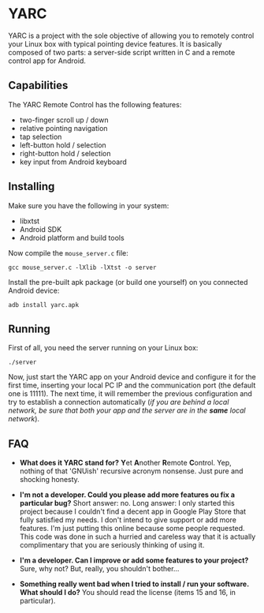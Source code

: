 # YARC
YARC is a project with the sole objective of allowing you to remotely control your Linux box with typical pointing device features. It is basically composed of two parts: a server-side script written in C and a remote control app for Android.

## Capabilities
The YARC Remote Control has the following features:
* two-finger scroll up / down
* relative pointing navigation
* tap selection
* left-button hold / selection
* right-button hold / selection
* key input from Android keyboard

## Installing
Make sure you have the following in your system:
* libxtst
* Android SDK
* Android platform and build tools

Now compile the `mouse_server.c` file:
```
gcc mouse_server.c -lXlib -lXtst -o server
```
Install the pre-built apk package (or build one yourself) on you connected Android device:
```
adb install yarc.apk
```

## Running
First of all, you need the server running on your Linux box:
```
./server
```
Now, just start the YARC app on your Android device and configure it for the first time, inserting your local PC IP and the communication port (the default one is 11111). The next time, it will remember the previous configuration and try to establish a connection automatically (_if you are behind a local network, be sure that both your app and the server are in the **same** local network_).

## FAQ
* **What does it YARC stand for?**
**Y**et **A**nother **R**emote **C**ontrol. Yep, nothing of that 'GNUish' recursive acronym nonsense. Just pure and shocking honesty.

* **I'm not a developer. Could you please add more features ou fix a particular bug?**
Short answer: no. Long answer: I only started this project because I couldn't find a decent app in Google Play Store that fully satisfied my needs. I don't intend to give support or add more features. I'm just putting this online because some people requested. This code was done in such a hurried and careless way that it is actually complimentary that you are seriously thinking of using it.

* **I'm a developer. Can I improve or add some features to your project?**
Sure, why not? But, really, you shouldn't bother...

* **Something really went bad when I tried to install / run your software. What should I do?**
You should read the license (items 15 and 16, in particular).

